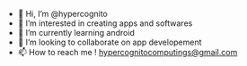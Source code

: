 - 👋 Hi, I’m @hypercognito
- 👀 I’m interested in creating apps and softwares
- 🌱 I’m currently learning android
- 💞️ I’m looking to collaborate on app developement
- 📫 How to reach me ! hypercognitocomputings@gmail.com

<!---
hypercognito/hypercognito is a ✨ special ✨ repository because its `README.md` (this file) appears on your GitHub profile.
You can click the Preview link to take a look at your changes.
--->
